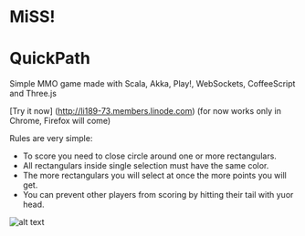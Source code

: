 MiSS!
=========


QuickPath
=========

Simple MMO game made with Scala, Akka, Play!, WebSockets, CoffeeScript and Three.js  
  
[Try it now] (http://li189-73.members.linode.com) (for now works only in Chrome, Firefox will come)

Rules are very simple:

- To score you need to close circle around one or more rectangulars.
- All rectangulars inside single selection must have the same color.
- The more rectangulars you will select at once the more points you will get.
- You can prevent other players from scoring by hitting their tail with yuor head. 

![alt text](http://oi49.tinypic.com/1icyoj.jpg "Gameplay")

